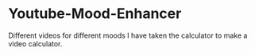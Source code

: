 # Youtube-Mood-Enhancer
Different videos for different moods
I have taken the calculator to make a video calculator.
